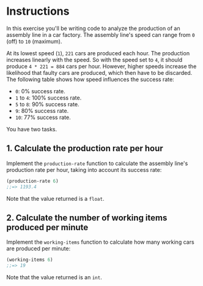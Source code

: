 # Instructions

In this exercise you'll be writing code to analyze the production of an assembly line in a car factory. The assembly line's speed can range from `0` (off) to `10` (maximum).

At its lowest speed (`1`), `221` cars are produced each hour. The production increases linearly with the speed. So with the speed set to `4`, it should produce `4 * 221 = 884` cars per hour. However, higher speeds increase the likelihood that faulty cars are produced, which then have to be discarded. The following table shows how speed influences the success rate:

- `0`: 0% success rate.
- `1` to `4`: 100% success rate.
- `5` to `8`: 90% success rate.
- `9`: 80% success rate.
- `10`: 77% success rate.

You have two tasks.

## 1. Calculate the production rate per hour

Implement the `production-rate` function to calculate the assembly line's production rate per hour, taking into account its success rate:

```clojure
(production-rate 6)
;;=> 1193.4
```

Note that the value returned is a `float`.

## 2. Calculate the number of working items produced per minute

Implement the `working-items` function to calculate how many working cars are produced per minute:

```clojure
(working-items 6)
;;=> 19
```

Note that the value returned is an `int`.

